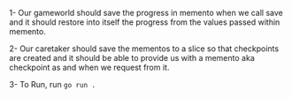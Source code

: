 1- Our gameworld should save the progress in memento when we call save and it should restore into itself the progress from the values passed within memento.  
  
2- Our caretaker should save the mementos to a slice so that checkpoints are created and it should be able to provide us with a memento aka checkpoint as and when we request from it.  
  
3- To Run, run ```go run .```